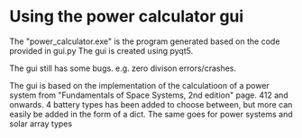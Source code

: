 # Using the power calculator gui
The "power_calculator.exe" is the program generated based on the code provided in gui.py
The gui is created using pyqt5. 

The gui still has some bugs. e.g. zero divison errors/crashes. 

The gui is based on the implementation of the calculatioon of a power system from "Fundamentals of Space Systems, 2nd edition" page. 412 and onwards. 
4 battery types has been added to choose between, but more can easily be added in the form of a dict.
The same goes for power systems and solar array types
